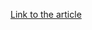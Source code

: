[Link to the article](https://unit42.paloaltonetworks.com/trickbot-updates-password-grabber-module/)
